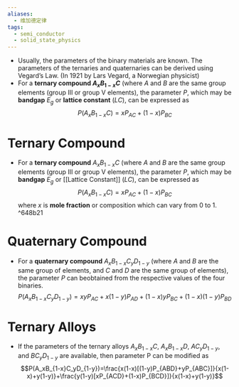 ```yaml
---
aliases:
  - 维加德定律
tags:
  - semi_conductor
  - solid_state_physics
---
```


- Usually, the parameters of the binary materials are known. The parameters of the ternaries and quaternaries can be derived using Vegard’s Law. (In 1921 by Lars Vegard, a Norwegian physicist)
- For a **ternary compound $A_xB_{1-x}C$** (where $A$ and $B$ are the same group elements (group III or group V elements), the parameter $P$, which may be **bandgap** $E_g$ or **lattice constant** (*LC*), can be expressed as $$P\left(A_xB_{1-x}C\right)=xP_{AC}+\left(1-x\right)P_{BC}$$

# Ternary Compound

- For a **ternary compound** $A_xB_{1-x}C$ (where $A$ and $B$ are the same group elements (group III or group V elements), the parameter $P$, which may be **bandgap** $E_g$ or [[Lattice Constant]] ($LC$), can be expressed as $$P(A_xB_{1-x}C)=xP_{AC}+(1-x)P_{BC}$$ where $x$ is **mole fraction** or composition which can vary from 0 to 1. ^648b21

# Quaternary Compound

- For a **quaternary compound** $A_xB_{1-x}C_yD_{1-y}$ (where $A$ and $B$ are the same group of elements, and $C$ and $D$ are the same group of elements), the parameter $P$ can beobtained from the respective values of the four binaries. $$P\left(A_xB_{1-x}C_yD_{1-y}\right)=xyP_{AC}+x(1-y)P_{AD}+(1-x)yP_{BC}+(1-x)(1-y)P_{BD}$$

# Ternary Alloys

- If the parameters of the ternary alloys $A_xB_{1-x}C$, $A_xB_{1-x}D$, $AC_yD_{1-y}$, and $BC_yD_{1-y}$ are available, then parameter P can be modified as $$P(A_xB_{1-x}C_yD_{1-y})=\frac{x(1-x)[(1-y)P_{ABD}+yP_{ABC}]}{x(1-x)+y(1-y)}+\frac{y(1-y)[xP_{ACD}+(1-x)P_{BCD}]}{x(1-x)+y(1-y)}$$
